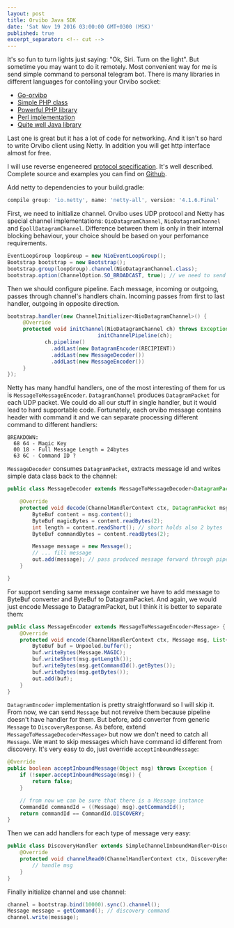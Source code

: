 ```yaml
---
layout: post
title: Orvibo Java SDK
date: 'Sat Nov 19 2016 03:00:00 GMT+0300 (MSK)'
published: true
excerpt_separator: <!-- cut -->
---
```

It's so fun to turn lights just saying: "Ok, Siri. Turn on the light". But sometime you may want to do it remotely. Most convenient way for me is send simple command to personal telegram bot. There is many libraries in different languages for contolling your Orvibo socket:

* [Go-orvibo](https://github.com/Grayda/go-orvibo)
* [Simple PHP class](https://github.com/pcp135/Orvibo)
* [Powerful PHP library](https://github.com/fernadosilva/orvfms)
* [Perl implementation](http://pastebin.com/7wwe64m9)
* [Quite well Java library](https://github.com/tavalin/orvibo-sdk)

Last one is great but it has a lot of code for networking. And it isn't so hard to write Orvibo client using Netty. In addition you will get http interface almost for free.
<!-- cut -->

I will use reverse engeneered [protocol specification](https://stikonas.eu/wordpress/2015/02/24/reverse-engineering-orvibo-s20-socket/). It's well described. Complete source and examples you can find on [Github](http://github.com/pochemuto/orvibo).

Add netty to dependencies to your build.gradle:

```groovy
compile group: 'io.netty', name: 'netty-all', version: '4.1.6.Final'
```

First, we need to initialize channel. Orvibo uses UDP protocol and Netty has special channel implementations: `OioDatagramChannel`, `NioDatagramChannel` and `EpollDatagramChannel`. Difference between them is only in their internal blocking behaviour, your choice should be based on your perfomance requirements. 

```java
EventLoopGroup loopGroup = new NioEventLoopGroup();
Bootstrap bootstrap = new Bootstrap();
bootstrap.group(loopGroup).channel(NioDatagramChannel.class);
bootstrap.option(ChannelOption.SO_BROADCAST, true); // we need to send broadcast discovery
```

Then we should configure pipeline. Each message, incoming or outgoing, passes through channel's handlers chain. Incoming passes from first to last handler, outgoing in opposite direction.

```java
bootstrap.handler(new ChannelInitializer<NioDatagramChannel>() {
     @Override
     protected void initChannel(NioDatagramChannel ch) throws Exception {
                             initChannelPipeline(ch);
            ch.pipeline()
              .addLast(new DatagramEncoder(RECIPIENT))
              .addLast(new MessageDecoder())
              .addLast(new MessageEncoder())
     }
});
```

Netty has many handful handlers, one of the most interesting of them for us is `MessageToMessageEncoder`. `DatagramChannel` produces `DatagramPacket` for each UDP packet. We could do all our stuff in single handler, but it would lead to hard supportable code. Fortunately, each orvibo message contains header with command it and we can separate processing different command to different handlers:

```
BREAKDOWN:
  68 64 - Magic Key 
  00 18 - Full Message Length = 24bytes 
  63 6C - Command ID ?
```

`MessageDecoder` consumes `DatagramPacket`, extracts message id and writes simple data class back to the channel:

```java
public class MessageDecoder extends MessageToMessageDecoder<DatagramPacket> {

    @Override
    protected void decode(ChannelHandlerContext ctx, DatagramPacket msg, List<Object> out) throws Exception {
        ByteBuf content = msg.content();
        ByteBuf magicBytes = content.readBytes(2);
        int length = content.readShort(); // short holds also 2 bytes
        ByteBuf commandBytes = content.readBytes(2);

        Message message = new Message();
        // ... fill message
        out.add(message); // pass produced message forward through pipeline
    }

}
```

For support sending same message container we have to add message to ByteBuf converter and ByteBuf to DatagramPacket. And again, we would just encode Message to DatagramPacket, but I think it is better to separate them:

```java
public class MessageEncoder extends MessageToMessageEncoder<Message> {
    @Override
    protected void encode(ChannelHandlerContext ctx, Message msg, List<Object> out) throws Exception {
        ByteBuf buf = Unpooled.buffer();
        buf.writeBytes(Message.MAGIC);
        buf.writeShort(msg.getLength());
        buf.writeBytes(msg.getCommandId().getBytes());
        buf.writeBytes(msg.getBytes());
        out.add(buf);
    }
}
```

`DatagramEncoder` implementation is pretty straightforward so I will skip it. From now, we can send `Message` but not reveive them because pipeline doesn't have handler for them. But before, add converter from generic `Message` to `DiscoveryResponse`. As before, extend `MessageToMessageDecoder<Message>` but now we don't need to catch all `Message`. We want to skip messages which have command id different from discovery. It's very easy to do, just override `acceptInboundMessage`:

```java
@Override
public boolean acceptInboundMessage(Object msg) throws Exception {
    if (!super.acceptInboundMessage(msg)) {
        return false;
    }

    // from now we can be sure that there is a Message instance
    CommandId commandId = ((Message) msg).getCommandId();
    return commandId == CommandId.DISCOVERY;
}
```

Then we can add handlers for each type of message very easy:

```java
public class DiscoveryHandler extends SimpleChannelInboundHandler<DiscoveryResponse> {
    @Override
    protected void channelRead0(ChannelHandlerContext ctx, DiscoveryResponse msg) throws Exception {
        // handle msg
    }
}
```

Finally initialize channel and use channel:

```java
channel = bootstrap.bind(10000).sync().channel();
Message message = getCommand(); // discovery command
channel.write(message);
```
